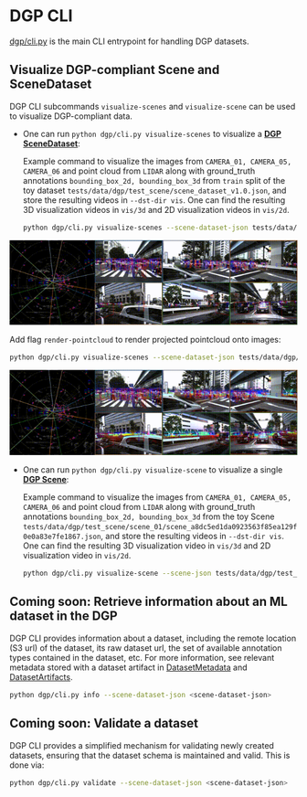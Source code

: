 # DGP CLI

[dgp/cli.py](cli.py) is the main CLI entrypoint for handling DGP datasets.


## Visualize DGP-compliant Scene and SceneDataset

DGP CLI subcommands `visualize-scenes` and `visualize-scene` can be used to visualize DGP-compliant data.

* One can run `python dgp/cli.py visualize-scenes` to visualize a **[DGP SceneDataset](proto/dataset.proto#L127)**:

  Example command to visualize the images from `CAMERA_01, CAMERA_05, CAMERA_06` and point cloud from `LIDAR` along with ground_truth annotations `bounding_box_2d, bounding_box_3d` from `train` split of the toy dataset `tests/data/dgp/test_scene/scene_dataset_v1.0.json`, and store the resulting videos in `--dst-dir vis`.
One can find the resulting 3D visualization videos in `vis/3d` and 2D visualization videos in `vis/2d`.

  ```sh
  python dgp/cli.py visualize-scenes --scene-dataset-json tests/data/dgp/test_scene/scene_dataset_v1.0.json --split train --dst-dir vis -l LIDAR -c CAMERA_01 -c CAMERA_05 -c CAMERA_06 -a bounding_box_2d -a bounding_box_3d
  ```
![](../docs/example-3d-viz.gif)

Add flag `render-pointcloud` to render projected pointcloud onto images:
  ```sh
  python dgp/cli.py visualize-scenes --scene-dataset-json tests/data/dgp/test_scene/scene_dataset_v1.0.json --split train --dst-dir vis -l LIDAR -c CAMERA_01 -c CAMERA_05 -c CAMERA_06 -a bounding_box_2d -a bounding_box_3d --render-pointcloud
  ```
![](../docs/example-3d-viz-proj.gif)

* One can run `python dgp/cli.py visualize-scene` to visualize a single **[DGP Scene](proto/scene.proto#L14)**:

  Example command to visualize the images from `CAMERA_01, CAMERA_05, CAMERA_06` and point cloud from `LIDAR` along with ground_truth annotations `bounding_box_2d, bounding_box_3d` from the toy Scene `tests/data/dgp/test_scene/scene_01/scene_a8dc5ed1da0923563f85ea129f0e0a83e7fe1867.json`, and store the resulting videos in `--dst-dir vis`.
One can find the resulting 3D visualization video in `vis/3d` and 2D visualization video in `vis/2d`.

  ```sh
  python dgp/cli.py visualize-scene --scene-json tests/data/dgp/test_scene/scene_01/scene_a8dc5ed1da0923563f85ea129f0e0a83e7fe1867.json --dst-dir vis -l LIDAR -c CAMERA_01 -c CAMERA_05 -c CAMERA_06 -a bounding_box_2d -a bounding_box_3d
  ```

## Coming soon: Retrieve information about an ML dataset in the DGP

DGP CLI provides information about a dataset, including
the remote location (S3 url) of the dataset, its raw dataset url, the
set of available annotation types contained in the dataset, etc. For
more information, see relevant metadata stored with a dataset artifact
in [DatasetMetadata](proto/dataset.proto) and [DatasetArtifacts](proto/artifacts.proto).
```sh
python dgp/cli.py info --scene-dataset-json <scene-dataset-json>
```

## Coming soon: Validate a dataset

DGP CLI provides a simplified mechanism for validating newly
created datasets, ensuring that the dataset schema is maintained and
valid. This is done via:
```sh
python dgp/cli.py validate --scene-dataset-json <scene-dataset-json>
```